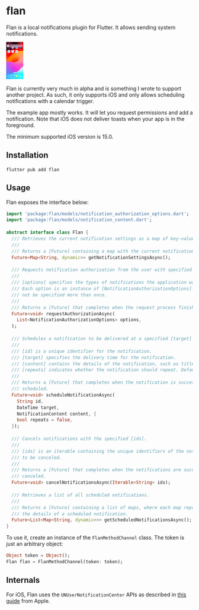 # flan

Flan is a local notifications plugin for Flutter. It allows sending system
notifications.

<img src="https://github.com/arnath/flan/blob/main/sample_toast.png" alt="A sample toast from Flan" height="100" />

Flan is currently very much in alpha and is something I wrote to support another
project. As such, it only supports iOS and only allows scheduling notifications
with a calendar trigger.

The example app mostly works. It will let you request permissions and add a
notification. Note that iOS does not deliver toasts when your app is in the
foreground.

The minimum supported iOS version is 15.0.

## Installation

```shell
flutter pub add flan
```

## Usage

Flan exposes the interface below:

```dart
import 'package:flan/models/notification_authorization_options.dart';
import 'package:flan/models/notification_content.dart';

abstract interface class Flan {
  /// Retrieves the current notification settings as a map of key-value pairs.
  ///
  /// Returns a [Future] containing a map with the current notification settings.
  Future<Map<String, dynamic>> getNotificationSettingsAsync();

  /// Requests notification authorization from the user with specified options.
  ///
  /// [options] specifies the types of notifications the application wants to send.
  /// Each option is an instance of [NotificationAuthorizationOptions]. Options must
  /// not be specified more than once.
  ///
  /// Returns a [Future] that completes when the request process finishes.
  Future<void> requestAuthorizationAsync(
    List<NotificationAuthorizationOptions> options,
  );

  /// Schedules a notification to be delivered at a specified [target] time.
  ///
  /// [id] is a unique identifier for the notification.
  /// [target] specifies the delivery time for the notification.
  /// [content] contains the details of the notification, such as title and body.
  /// [repeats] indicates whether the notification should repeat. Defaults to `false`.
  ///
  /// Returns a [Future] that completes when the notification is successfully
  /// scheduled.
  Future<void> scheduleNotificationAsync(
    String id,
    DateTime target,
    NotificationContent content, {
    bool repeats = false,
  });

  /// Cancels notifications with the specified [ids].
  ///
  /// [ids] is an iterable containing the unique identifiers of the notifications
  /// to be canceled.
  ///
  /// Returns a [Future] that completes when the notifications are successfully
  /// canceled.
  Future<void> cancelNotificationsAsync(Iterable<String> ids);

  /// Retrieves a list of all scheduled notifications.
  ///
  /// Returns a [Future] containing a list of maps, where each map represents
  /// the details of a scheduled notification.
  Future<List<Map<String, dynamic>>> getScheduledNotificationsAsync();
}
```

To use it, create an instance of the `FlanMethodChannel` class. The token is
just an arbitrary object:

```dart
Object token = Object();
Flan flan = FlanMethodChannel(token: token);
```

## Internals

For iOS, Flan uses the `UNUserNotificationCenter` APIs as described in [this
guide][apn] from Apple.

[apn]:
  https://developer.apple.com/documentation/usernotifications/scheduling-a-notification-locally-from-your-app

